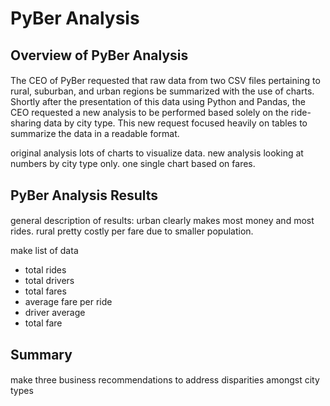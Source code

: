 # PyBer Analysis
## Overview of PyBer Analysis
####
The CEO of PyBer requested that raw data from two CSV files pertaining to rural, suburban, and urban regions be summarized with the use of charts. Shortly after the presentation of this data using Python and Pandas, the CEO requested a new analysis to be performed based solely on the ride-sharing data by city type. This new request focused heavily on tables to summarize the data in a readable format. 

original analysis lots of charts to visualize data. new analysis looking at numbers by city type only. one single chart based on fares. 
## PyBer Analysis Results
#### 
general description of results: urban clearly makes most money and most rides. rural pretty costly per fare due to smaller population. 

make list of data
- total rides
- total drivers
- total fares
- average fare per ride
- driver average
- total fare

## Summary
####
make three business recommendations to address disparities amongst city types
